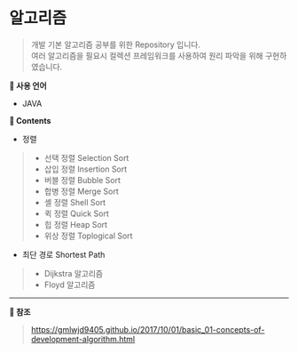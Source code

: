 # 알고리즘

> 개발 기본 알고리즘 공부를 위한 Repository 입니다.  
> 여러 알고리즘을 필요시 컬렉션 프레임워크를 사용하여 원리 파악을 위해 구현하였습니다.  

**:pushpin: 사용 언어**
* JAVA

**:book: Contents**
 * 정렬  
 >  + 선택 정렬 Selection Sort  
 >  + 삽입 정렬 Insertion Sort
 >  + 버블 정렬 Bubble Sort
 >  + 합병 정렬 Merge Sort
 >  + 셸 정렬 Shell Sort
 >  + 퀵 정렬 Quick Sort
 >  + 힙 정렬 Heap Sort
 >  + 위상 정렬 Toplogical Sort  
   
 * 최단 경로 Shortest Path
 >  + Dijkstra 알고리즘
 >  + Floyd 알고리즘
---  

**:book: 참조**
> https://gmlwjd9405.github.io/2017/10/01/basic_01-concepts-of-development-algorithm.html
